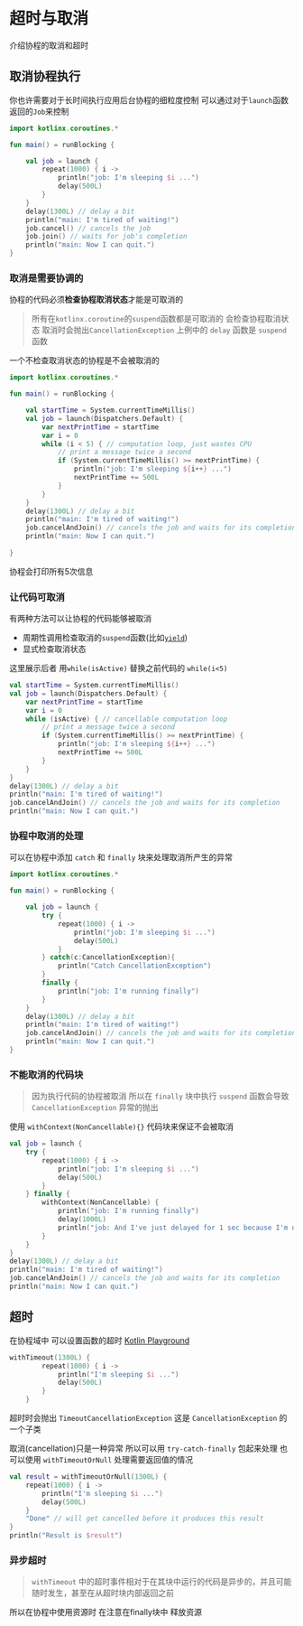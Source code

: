 # 超时与取消

介绍协程的取消和超时

## 取消协程执行

你也许需要对于长时间执行应用后台协程的细粒度控制
可以通过对于`launch`函数返回的`Job`来控制
```kotlin
import kotlinx.coroutines.*

fun main() = runBlocking {

    val job = launch {
        repeat(1000) { i ->
            println("job: I'm sleeping $i ...")
            delay(500L)
        }
    }
    delay(1300L) // delay a bit
    println("main: I'm tired of waiting!")
    job.cancel() // cancels the job
    job.join() // waits for job's completion 
    println("main: Now I can quit.")   
}
```

### 取消是需要协调的

协程的代码必须**检查协程取消状态**才能是可取消的

> 所有在`kotlinx.coroutine`的`suspend`函数都是可取消的 会检查协程取消状态 取消时会抛出`CancellationException`
> 上例中的 `delay` 函数是 `suspend` 函数

一个不检查取消状态的协程是不会被取消的
```kotlin
import kotlinx.coroutines.*

fun main() = runBlocking {

    val startTime = System.currentTimeMillis()
    val job = launch(Dispatchers.Default) {
        var nextPrintTime = startTime
        var i = 0
        while (i < 5) { // computation loop, just wastes CPU
            // print a message twice a second
            if (System.currentTimeMillis() >= nextPrintTime) {
                println("job: I'm sleeping ${i++} ...")
                nextPrintTime += 500L
            }
        }
    }
    delay(1300L) // delay a bit
    println("main: I'm tired of waiting!")
    job.cancelAndJoin() // cancels the job and waits for its completion
    println("main: Now I can quit.")
    
}
```
协程会打印所有5次信息

### 让代码可取消

有两种方法可以让协程的代码能够被取消
- 周期性调用检查取消的`suspend`函数(比如[`yield`](https://kotlin.github.io/kotlinx.coroutines/kotlinx-coroutines-core/kotlinx.coroutines/yield.html))
- 显式检查取消状态

这里展示后者 用`while(isActive)` 替换之前代码的 `while(i<5)`
```kotlin
val startTime = System.currentTimeMillis()
val job = launch(Dispatchers.Default) {
    var nextPrintTime = startTime
    var i = 0
    while (isActive) { // cancellable computation loop
        // print a message twice a second
        if (System.currentTimeMillis() >= nextPrintTime) {
            println("job: I'm sleeping ${i++} ...")
            nextPrintTime += 500L
        }
    }
}
delay(1300L) // delay a bit
println("main: I'm tired of waiting!")
job.cancelAndJoin() // cancels the job and waits for its completion
println("main: Now I can quit.")
```
### 协程中取消的处理

可以在协程中添加 `catch` 和 `finally` 块来处理取消所产生的异常

```kotlin
import kotlinx.coroutines.*

fun main() = runBlocking {

    val job = launch {
        try {
            repeat(1000) { i ->
                println("job: I'm sleeping $i ...")
                delay(500L)
            }
        } catch(c:CancellationException){
            println("Catch CancellationException")
        }
        finally {
            println("job: I'm running finally")
        }
    }
    delay(1300L) // delay a bit
    println("main: I'm tired of waiting!")
    job.cancelAndJoin() // cancels the job and waits for its completion
    println("main: Now I can quit.")
}
```

### 不能取消的代码块

> 因为执行代码的协程被取消 所以在 `finally` 块中执行 `suspend` 函数会导致 `CancellationException` 异常的抛出

使用 `withContext(NonCancellable){}` 代码块来保证不会被取消

```kotlin
val job = launch {
    try {
        repeat(1000) { i ->
            println("job: I'm sleeping $i ...")
            delay(500L)
        }
    } finally {
        withContext(NonCancellable) {
            println("job: I'm running finally")
            delay(1000L)
            println("job: And I've just delayed for 1 sec because I'm non-cancellable")
        }
    }
}
delay(1300L) // delay a bit
println("main: I'm tired of waiting!")
job.cancelAndJoin() // cancels the job and waits for its completion
println("main: Now I can quit.")
```

## 超时

在协程域中 可以设置函数的超时 [Kotlin Playground](https://play.kotlinlang.org/editor/v1/N4Igxg9gJgpiBcICWBbADhATgFwAQGsJsAbJAOwA8A6STCAV23JgGcqAqAHTO4DN6yuFAENyACgCUuALy5MAgELEIYfOQDmuYN2649uAO5JsACwAqqGA2xiAjAGYADI4AyU7YP1fMMNDGE2ts6O7rhIuAC0AHy6XnF6aJjkJGRinCAAkgDkKLgsxDC%2BGrgAJOFUFekSsfFesMTCAJ5iAKzObjVxAL6dPTxkXSAANCDYwpjqMNgACg3YvFgoCCAAVsIAbsLD4BDoSAWYAGowmCxIEGTLtlQAbFRBIF1AA?_ga=2.71828499.1628050418.1646539220-49589855.1645533652&_gl=1*1ekifed*_ga*NDk1ODk4NTUuMTY0NTUzMzY1Mg..*_ga_J6T75801PF*MTY0Njc5ODE0Ni4yMS4wLjE2NDY3OTgxNDYuNjA.)

```kotlin
withTimeout(1300L) {
        repeat(1000) { i ->
            println("I'm sleeping $i ...")
            delay(500L)
        }
    }
```

超时时会抛出 `TimeoutCancellationException` 这是 `CancellationException` 的一个子类

取消(cancellation)只是一种异常 所以可以用 `try-catch-finally` 包起来处理
也可以使用 `withTimeoutOrNull` 处理需要返回值的情况

```kotlin
val result = withTimeoutOrNull(1300L) {
    repeat(1000) { i ->
        println("I'm sleeping $i ...")
        delay(500L)
    }
    "Done" // will get cancelled before it produces this result
}
println("Result is $result")
```

### 异步超时

> `withTimeout` 中的超时事件相对于在其块中运行的代码是异步的，并且可能随时发生，甚至在从超时块内部返回之前

所以在协程中使用资源时 在注意在finally块中 释放资源